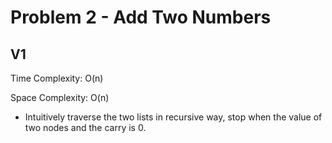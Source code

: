 # Problem 2 - Add Two Numbers

## V1

Time Complexity: O(n)

Space Complexity: O(n)

- Intuitively traverse the two lists in recursive way, stop when the value of two nodes and the carry is 0.
